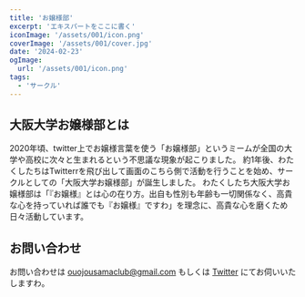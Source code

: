 ```yaml
---
title: 'お嬢様部'
excerpt: 'エキスパートをここに書く'
iconImage: '/assets/001/icon.png'
coverImage: '/assets/001/cover.jpg'
date: '2024-02-23'
ogImage:
  url: '/assets/001/icon.png'
tags:
  - 'サークル'
---
```


## 大阪大学お嬢様部とは
2020年頃、twitter上でお嬢様言葉を使う「お嬢様部」というミームが全国の大学や高校に次々と生まれるという不思議な現象が起こりました。 約1年後、わたくしたちはTwitterrを飛び出して画面のこちら側で活動を行うことを始め、サークルとしての「大阪大学お嬢様部」が誕生しました。
わたくしたち大阪大学お嬢様部は「『お嬢様』とは心の在り方。出自も性別も年齢も一切関係なく、高貴な心を持っていれば誰でも『お嬢様』ですわ」を理念に、高貴な心を磨くため日々活動しています。

## お問い合わせ
お問い合わせは ouojousamaclub@gmail.com もしくは [Twitter](https://twitter.com/OU_ojousamaclub) にてお伺いいたしますわ。
